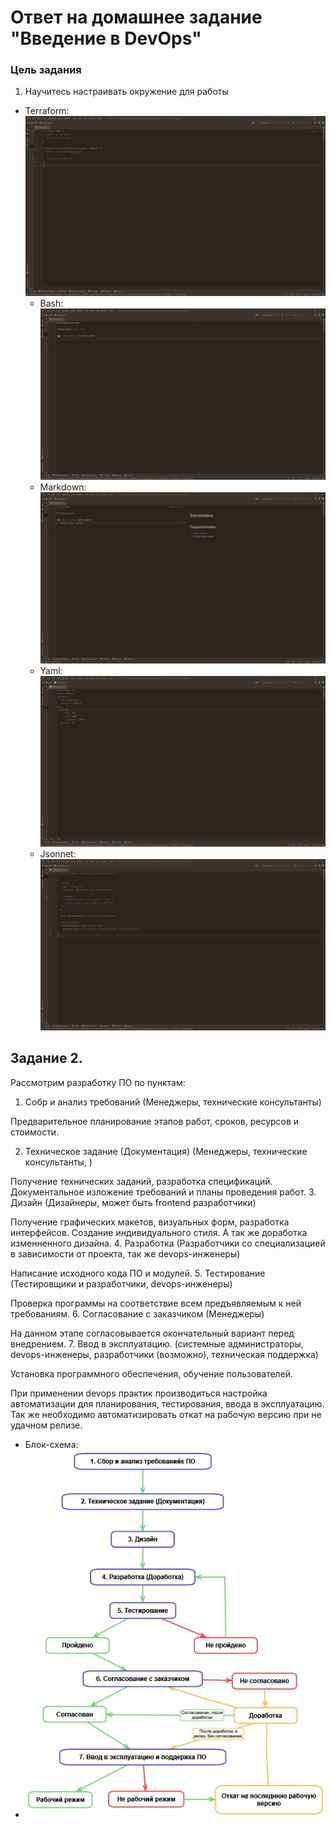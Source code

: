 # Ответ на домашнее задание "Введение в DevOps"

### Цель задания

1. Научитесь настраивать окружение для работы


 - Terraform: ![Terraform](Pictures/terraform.jpg)
    - Bash: ![bahs](Pictures/bash.jpg)
    - Markdown: ![markdown](Pictures/markdown.jpg)
    - Yaml: ![Yaml](Pictures/yaml.jpg)
    - Jsonnet: ![Jsonnet](Pictures/jsonnet.jpg)



## Задание 2.

Рассмотрим разработку ПО по пунктам:
1. Собр и анализ требований (Менеджеры, технические консультанты)

Предварительное планирование этапов работ, сроков, ресурсов и стоимости.

2. Техническое задание (Документация) (Менеджеры, технические консультанты, )

Получение технических заданий, разработка спецификаций. Документальное изложение требований и планы проведения работ.
3. Дизайн (Дизайнеры, может быть frontend разработчики)

Получение графических макетов, визуальных форм, разработка интерфейсов. Создание индивидуального стиля. А так же доработка изменненного дизайна.
4. Разработка (Разработчики со специализацией в зависимости от проекта, так же devops-инженеры)

Написание исходного кода ПО и модулей.
5. Тестирование (Тестировщики и разработчики, devops-инженеры)

Проверка программы на соответствие всем предъявляемым к ней требованиям.
6. Согласование с заказчиком (Менеджеры)

На данном этапе согласовывается окончательный вариант перед внедрением.
7. Ввод в эксплуатацию. (системные администраторы, devops-инженеры, разработчики (возможно), техническая поддержка)

Установка программного обеспечения, обучение пользователей.

При применении devops практик производиться настройка автоматизации для планирования, тестирования, ввода в эксплуатацию. Так же необходимо автоматизировать откат на рабочую версию при не удачном релизе.



 - Блок-схема:
 - ![Блок-схема](Pictures/block_schema.jpg)




